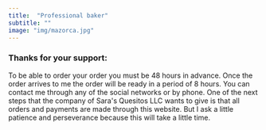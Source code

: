```yaml
---
title:  "Professional baker"
subtitle: ""
image: "img/mazorca.jpg"
---
```


### Thanks for your support:
 To be able to order your order you must be 48 hours in advance. Once the order arrives to me the order will be ready in a period of 8 hours. You can contact me through any of the social networks or by phone. One of the next steps that the company of Sara's Quesitos LLC wants to give is that all orders and payments are made through this website. But I ask a little patience and perseverance because this will take a little time.
